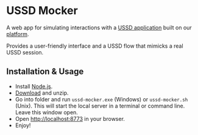 # USSD Mocker

A web app for simulating interactions with a [USSD application](http://developers.smsgh.com/documentations/ussd) built on our [platform](http://developers.smsgh.com/documentations/ussd).

Provides a user-friendly interface and a USSD flow that mimicks a real USSD session.

## Installation & Usage

- Install [Node.js](http://nodejs.org).
- [Download](https://github.com/smsgh/ussd-mocker/archive/master.zip) and unzip.
- Go into folder and run `ussd-mocker.exe` (Windows) or `ussd-mocker.sh` (Unix). This will start the local server in a terminal or command line. Leave this window open.
- Open [http://localhost:8773](http://localhost:8773) in your browser.
- Enjoy!
